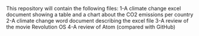 This repository will contain the following files:
1-A climate change excel document showing a table and a chart about the CO2 emissions per country
2-A climate change word document describing the excel file
3-A review of the movie Revolution OS
4-A review of Atom (compared with GitHub)
